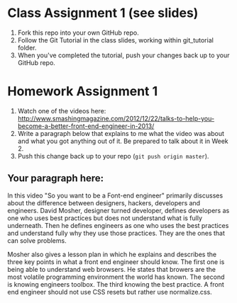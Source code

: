 # Class Assignment 1 (see slides)

1. Fork this repo into your own GitHub repo.
1. Follow the Git Tutorial in the class slides, working within git_tutorial folder.
1. When you've completed the tutorial, push your changes back up to your GitHub repo.

# Homework Assignment 1

1. Watch one of the videos here: http://www.smashingmagazine.com/2012/12/22/talks-to-help-you-become-a-better-front-end-engineer-in-2013/
1. Write a paragraph below that explains to me what the video was about and what you got anything out of it. Be prepared to talk about it in Week 2.
1. Push this change back up to your repo (`git push origin master`).

## Your paragraph here:
 
In this video "So you want to be  a Font-end engineer" primarily discusses about the difference between designers, hackers, developers and engineers. David Mosher, designer turned developer, defines developers as one who uses best practices but does not understand what is fully underneath.  Then he defines engineers as one who uses the best practices and understand fully why they use those practices. They are the ones that can solve problems.  

Mosher also gives a lesson plan in which he explains and describes the three key points in what a front end engineer should know. The first one is being able to understand web browsers. He states that browers are the most volatile programming environment the world has known. The second is knowing engineers toolbox. The third knowing the best practice. A front end engineer should not use CSS resets but rather use normalize.css. 

